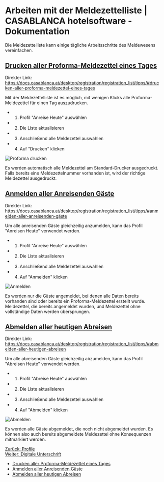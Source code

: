 # Arbeiten mit der Meldezettelliste | CASABLANCA hotelsoftware - Dokumentation

Die Meldezettelliste kann einige tägliche Arbeitsschritte des Meldewesens vereinfachen.

## [Drucken aller Proforma-Meldezettel eines Tages](https://docs.casablanca.at/desktop/registration/registration_list/tipps/#drucken-aller-proforma-meldezettel-eines-tages)
Direkter Link: https://docs.casablanca.at/desktop/registration/registration_list/tipps/#drucken-aller-proforma-meldezettel-eines-tages

Mit der Meldezettelliste ist es möglich, mit wenigen Klicks alle Proforma-Meldezettel für einen Tag auszudrucken.

* 1. Profil "Anreise Heute" auswählen
* 2. Die Liste aktualisieren
* 3. Anschließend alle Meldezettel auswählen
* 4. Auf "Drucken" klicken

![Proforma drucken](https://docs.casablanca.at/assets/images/print-5ef72d62bc3d4b037250264f090dc473.png "Proforma drucken")

Es werden automatisch alle Meldezettel am Standard-Drucker ausgedruckt.  
Falls bereits eine Meldezettelnummer vorhanden ist, wird der richtige Meldezettel ausgedruckt.

## [Anmelden aller Anreisenden Gäste](https://docs.casablanca.at/desktop/registration/registration_list/tipps/#anmelden-aller-anreisenden-gäste)
Direkter Link: https://docs.casablanca.at/desktop/registration/registration_list/tipps/#anmelden-aller-anreisenden-gäste

Um alle anreisenden Gäste gleichzeitig anzumelden, kann das Profil "Anreisen Heute" verwendet werden.

* 1. Profil "Anreise Heute" auswählen
* 2. Die Liste aktualisieren
* 3. Anschließend alle Meldezettel auswählen
* 4. Auf "Anmelden" klicken

![Anmelden](https://docs.casablanca.at/assets/images/register-9096298fdf570f5ee135227fcfddf056.png "Anmelden")

Es werden nur die Gäste angemeldet, bei denen alle Daten bereits vorhanden sind oder bereits ein Proforma-Meldezettel erstellt wurde.  
Meldezettel, die bereits angemeldet wurden, und Meldezettel ohne vollständige Daten werden übersprungen.

## [Abmelden aller heutigen Abreisen](https://docs.casablanca.at/desktop/registration/registration_list/tipps/#abmelden-aller-heutigen-abreisen)
Direkter Link: https://docs.casablanca.at/desktop/registration/registration_list/tipps/#abmelden-aller-heutigen-abreisen

Um alle abreisenden Gäste gleichzeitig abzumelden, kann das Profil "Abreisen Heute" verwendet werden.

* 1. Profil "Abreise Heute" auswählen
* 2. Die Liste aktualisieren
* 3. Anschließend alle Meldezettel auswählen
* 4. Auf "Abmelden" klicken

![Abmelden](https://docs.casablanca.at/assets/images/deregister-1601c427beca90eb4d4a14e11d55c6fa.png "Abmelden")

Es werden alle Gäste abgemeldet, die noch nicht abgemeldet wurden. Es können also auch bereits abgemeldete Meldezettel ohne Konsequenzen mitmarkiert werden.

[Zurück: Profile](https://docs.casablanca.at/desktop/registration/registration_list/profiles)  
[Weiter: Digitale Unterschrift](https://docs.casablanca.at/desktop/registration/e_signature/)

* [Drucken aller Proforma-Meldezettel eines Tages](https://docs.casablanca.at/desktop/registration/registration_list/tipps/#drucken-aller-proforma-meldezettel-eines-tages)
* [Anmelden aller Anreisenden Gäste](https://docs.casablanca.at/desktop/registration/registration_list/tipps/#anmelden-aller-anreisenden-gäste)
* [Abmelden aller heutigen Abreisen](https://docs.casablanca.at/desktop/registration/registration_list/tipps/#abmelden-aller-heutigen-abreisen)